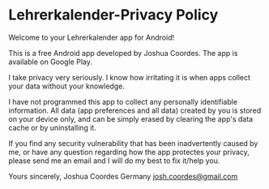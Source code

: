 # Lehrerkalender-Privacy Policy

Welcome to your Lehrerkalender app for Android!

This is a free Android app developed by Joshua Coordes. The app is available on Google Play.

I take privacy very seriously. I know how irritating it is when apps collect your data without your knowledge.

I have not programmed this app to collect any personally identifiable information. All data (app preferences and all data) created by  you is stored on your device only, and can be simply erased by clearing the app's data cache or by uninstalling it.

If you find any security vulnerability that has been inadvertently caused by me, or have any question regarding how the app protectes your privacy, please send me an email and I will do my best to fix it/help you.

Yours sincerely,
Joshua Coordes
Germany
josh.coordes@gmail.com

